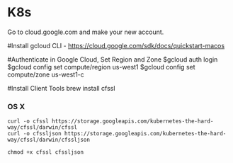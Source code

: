 # K8s
Go to cloud.google.com and make your new account.

#Install gcloud CLI - 
https://cloud.google.com/sdk/docs/quickstart-macos

#Authenticate in Google Cloud, Set Region and Zone
$gcloud auth login
$gcloud config set compute/region us-west1
$gcloud config set compute/zone us-west1-c

#Install Client Tools
brew install cfssl

### OS X

```
curl -o cfssl https://storage.googleapis.com/kubernetes-the-hard-way/cfssl/darwin/cfssl
curl -o cfssljson https://storage.googleapis.com/kubernetes-the-hard-way/cfssl/darwin/cfssljson
```

```
chmod +x cfssl cfssljson
```

